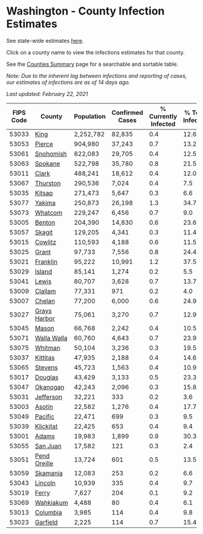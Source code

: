 # Washington - County Infection Estimates

See state-wide estimates [here](/infections/us-wa).

Click on a county name to view the infections estimates for that county.

See the [Counties Summary](/infections/summary-counties) page for a searchable and sortable table.

*Note: Due to the inherent lag between infections and reporting of cases, our estimates of infections are as of 14 days ago.*

*Last updated: February 22, 2021*

|   FIPS Code |                       County |   Population |   Confirmed Cases |   % Currently Infected |   % Total Infected |
|-------------|------------------------------|--------------|-------------------|------------------------|--------------------|
|       53033 |                 [King](king) |    2,252,782 |            82,835 |                    0.4 |               12.6 |
|       53053 |             [Pierce](pierce) |      904,980 |            37,243 |                    0.7 |               13.2 |
|       53061 |       [Snohomish](snohomish) |      822,083 |            29,705 |                    0.4 |               12.5 |
|       53063 |           [Spokane](spokane) |      522,798 |            35,780 |                    0.8 |               21.5 |
|       53011 |               [Clark](clark) |      488,241 |            18,612 |                    0.4 |               12.0 |
|       53067 |         [Thurston](thurston) |      290,536 |             7,024 |                    0.4 |                7.5 |
|       53035 |             [Kitsap](kitsap) |      271,473 |             5,647 |                    0.3 |                6.6 |
|       53077 |             [Yakima](yakima) |      250,873 |            26,198 |                    1.3 |               34.7 |
|       53073 |           [Whatcom](whatcom) |      229,247 |             6,456 |                    0.7 |                9.0 |
|       53005 |             [Benton](benton) |      204,390 |            14,830 |                    0.6 |               23.6 |
|       53057 |             [Skagit](skagit) |      129,205 |             4,341 |                    0.3 |               11.4 |
|       53015 |           [Cowlitz](cowlitz) |      110,593 |             4,188 |                    0.6 |               11.5 |
|       53025 |               [Grant](grant) |       97,733 |             7,556 |                    0.8 |               24.4 |
|       53021 |         [Franklin](franklin) |       95,222 |            10,991 |                    1.2 |               37.5 |
|       53029 |             [Island](island) |       85,141 |             1,274 |                    0.2 |                5.5 |
|       53041 |               [Lewis](lewis) |       80,707 |             3,628 |                    0.7 |               13.7 |
|       53009 |           [Clallam](clallam) |       77,331 |               971 |                    0.2 |                4.0 |
|       53007 |             [Chelan](chelan) |       77,200 |             6,000 |                    0.6 |               24.9 |
|       53027 | [Grays Harbor](grays-harbor) |       75,061 |             3,270 |                    0.7 |               12.9 |
|       53045 |               [Mason](mason) |       66,768 |             2,242 |                    0.4 |               10.5 |
|       53071 |   [Walla Walla](walla-walla) |       60,760 |             4,643 |                    0.7 |               23.9 |
|       53075 |           [Whitman](whitman) |       50,104 |             3,236 |                    0.3 |               19.5 |
|       53037 |         [Kittitas](kittitas) |       47,935 |             2,188 |                    0.4 |               14.6 |
|       53065 |           [Stevens](stevens) |       45,723 |             1,563 |                    0.4 |               10.9 |
|       53017 |           [Douglas](douglas) |       43,429 |             3,133 |                    0.5 |               23.3 |
|       53047 |         [Okanogan](okanogan) |       42,243 |             2,096 |                    0.3 |               15.8 |
|       53031 |       [Jefferson](jefferson) |       32,221 |               333 |                    0.2 |                3.6 |
|       53003 |             [Asotin](asotin) |       22,582 |             1,276 |                    0.4 |               17.7 |
|       53049 |           [Pacific](pacific) |       22,471 |               699 |                    0.3 |                9.5 |
|       53039 |       [Klickitat](klickitat) |       22,425 |               653 |                    0.4 |                9.4 |
|       53001 |               [Adams](adams) |       19,983 |             1,899 |                    0.9 |               30.3 |
|       53055 |         [San Juan](san-juan) |       17,582 |               121 |                    0.3 |                2.4 |
|       53051 | [Pend Oreille](pend-oreille) |       13,724 |               601 |                    0.5 |               13.5 |
|       53059 |         [Skamania](skamania) |       12,083 |               253 |                    0.2 |                6.6 |
|       53043 |           [Lincoln](lincoln) |       10,939 |               335 |                    0.4 |                9.7 |
|       53019 |               [Ferry](ferry) |        7,627 |               204 |                    0.1 |                9.2 |
|       53069 |       [Wahkiakum](wahkiakum) |        4,488 |                80 |                    0.4 |                6.1 |
|       53013 |         [Columbia](columbia) |        3,985 |               114 |                    0.4 |                9.8 |
|       53023 |         [Garfield](garfield) |        2,225 |               114 |                    0.7 |               15.4 |